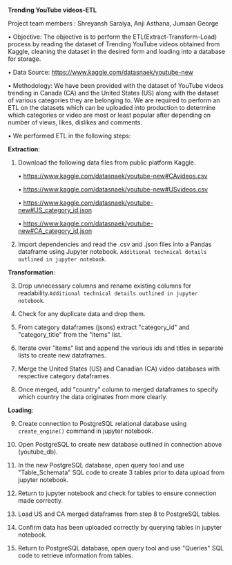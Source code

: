 **Trending YouTube videos-ETL**

Project team members : Shreyansh Saraiya, Anji Asthana, Jumaan George

•	Objective:
The objective is to perform the ETL(Extract-Transform-Load) process by reading the dataset of Trending YouTube videos obtained from Kaggle, cleaning the dataset in the desired form and loading into a database for storage.

•	Data Source:
https://www.kaggle.com/datasnaek/youtube-new

•	Methodology:
We have been provided with the dataset of YouTube videos trending in Canada (CA) and the United States (US) along with the dataset of various categories they are belonging to. We are required to perform an ETL on the datasets which can be uploaded into production to determine which categories or video are most or least popular after depending on number of views, likes, dislikes and comments.

•	We performed ETL in the following steps:

**Extraction**: 
1. Download the following data files from public platform Kaggle. 

    • https://www.kaggle.com/datasnaek/youtube-new#CAvideos.csv

    • https://www.kaggle.com/datasnaek/youtube-new#USvideos.csv

    • https://www.kaggle.com/datasnaek/youtube-new#US_category_id.json

    • https://www.kaggle.com/datasnaek/youtube-new#CA_category_id.json

2. Import dependencies and read the .csv and .json files into a Pandas dataframe using Jupyter notebook. `Additional technical details outlined in jupyter notebook`.

**Transformation**: 

3. Drop unnecessary columns and rename existing columns for readability.`Additional technical details outlined in jupyter notebook`.

4. Check for any duplicate data and drop them. 

5. From category dataframes (jsons) extract "category_id" and "category_title" from the "items" list.

6. Iterate over "items" list and append the various ids and titles in separate lists to create new dataframes.

7. Merge the United States (US) and Canadian (CA) video databases with respective category dataframes. 

8. Once merged, add "country" column to merged dataframes to specify which country the data originates from more clearly.

**Loading**: 

9. Create connection to PostgreSQL relational database using `create_engine()` command in jupyter notebook.

10. Open PostgreSQL to create new database outlined in connection above (youtube_db).
  
11. In the new PostgreSQL database, open query tool and use "Table_Schemata" SQL code to create 3 tables prior to data upload from jupyter notebook.

12. Return to jupyter notebook and check for tables to ensure connection made correctly.

13. Load US and CA merged dataframes from step 8 to PostgreSQL tables.

14. Confirm data has been uploaded correctly by querying tables in jupyter notebook. 

15. Return to PostgreSQL database, open query tool and use "Queries" SQL code to retrieve information from tables. 
